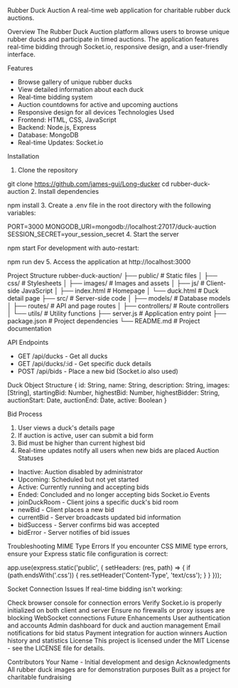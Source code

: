 Rubber Duck Auction
A real-time web application for charitable rubber duck auctions.

Overview
The Rubber Duck Auction platform allows users to browse unique rubber ducks and participate in timed auctions. The application features real-time bidding through Socket.io, responsive design, and a user-friendly interface.

Features
- Browse gallery of unique rubber ducks
- View detailed information about each duck
- Real-time bidding system
- Auction countdowns for active and upcoming auctions
- Responsive design for all devices
Technologies Used
- Frontend: HTML, CSS, JavaScript
- Backend: Node.js, Express
- Database: MongoDB
- Real-time Updates: Socket.io

Installation
1. Clone the repository

git clone https://github.com/james-gui/Long-ducker
cd rubber-duck-auction
2. Install dependencies

npm install
3. Create a .env file in the root directory with the following variables:

PORT=3000
MONGODB_URI=mongodb://localhost:27017/duck-auction
SESSION_SECRET=your_session_secret
4. Start the server

npm start
For development with auto-restart:

npm run dev
5. Access the application at http://localhost:3000

Project Structure
rubber-duck-auction/
├── public/               # Static files
│   ├── css/              # Stylesheets
│   ├── images/           # Images and assets
│   ├── js/               # Client-side JavaScript
│   ├── index.html        # Homepage
│   └── duck.html         # Duck detail page
├── src/                  # Server-side code
│   ├── models/           # Database models
│   ├── routes/           # API and page routes
│   ├── controllers/      # Route controllers
│   └── utils/            # Utility functions
├── server.js             # Application entry point
├── package.json          # Project dependencies
└── README.md             # Project documentation

API Endpoints
- GET /api/ducks - Get all ducks
- GET /api/ducks/:id - Get specific duck details
- POST /api/bids - Place a new bid (Socket.io also used)

Duck Object Structure
{
  id: String,
  name: String,
  description: String,
  images: [String],
  startingBid: Number,
  highestBid: Number,
  highestBidder: String,
  auctionStart: Date,
  auctionEnd: Date,
  active: Boolean
}

Bid Process
1. User views a duck's details page
2. If auction is active, user can submit a bid form
3. Bid must be higher than current highest bid
4. Real-time updates notify all users when new bids are placed
Auction Statuses
- Inactive: Auction disabled by administrator
- Upcoming: Scheduled but not yet started
- Active: Currently running and accepting bids
- Ended: Concluded and no longer accepting bids
Socket.io Events
- joinDuckRoom - Client joins a specific duck's bid room
- newBid - Client places a new bid
- currentBid - Server broadcasts updated bid information
- bidSuccess - Server confirms bid was accepted
- bidError - Server notifies of bid issues

Troubleshooting
MIME Type Errors
If you encounter CSS MIME type errors, ensure your Express static file configuration is correct:

app.use(express.static('public', {
  setHeaders: (res, path) => {
    if (path.endsWith('.css')) {
      res.setHeader('Content-Type', 'text/css');
    }
  }
}));

Socket Connection Issues
If real-time bidding isn't working:

Check browser console for connection errors
Verify Socket.io is properly initialized on both client and server
Ensure no firewalls or proxy issues are blocking WebSocket connections
Future Enhancements
User authentication and accounts
Admin dashboard for duck and auction management
Email notifications for bid status
Payment integration for auction winners
Auction history and statistics
License
This project is licensed under the MIT License - see the LICENSE file for details.

Contributors
Your Name - Initial development and design
Acknowledgments
All rubber duck images are for demonstration purposes
Built as a project for charitable fundraising
